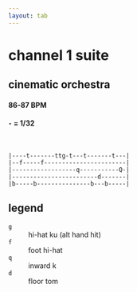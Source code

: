 ```yaml
---
layout: tab
---
```


# channel 1 suite
## cinematic orchestra

#### 86-87 BPM
#### `-` = 1/32

<br/>

```
|----t-------ttg-t---t-------t---|
|--f-----f-----------------------|
|------------------q-----------Q-|
|------------------------d-------|
|b-----b---------------b---b-----|
```

## legend

<dl>
    <dt><code>g</code></dt><dd>hi-hat ku (alt hand hit)</dd>
    <dt><code>f</code></dt><dd>foot hi-hat</dd>
    <dt><code>q</code></dt><dd>inward k</dd>
    <dt><code>d</code></dt><dd>floor tom</dd>
</dl>
